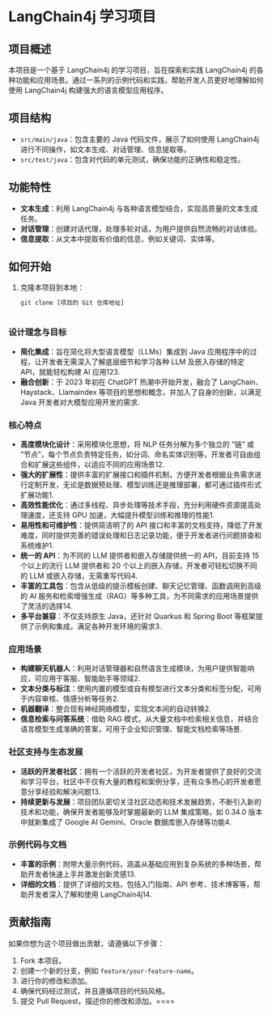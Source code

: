

# LangChain4j 学习项目

## 项目概述
本项目是一个基于 LangChain4j 的学习项目，旨在探索和实践 LangChain4j 的各种功能和应用场景。通过一系列的示例代码和实践，帮助开发人员更好地理解如何使用 LangChain4j 构建强大的语言模型应用程序。

## 项目结构
- `src/main/java`：包含主要的 Java 代码文件，展示了如何使用 LangChain4j 进行不同操作，如文本生成、对话管理、信息提取等。
- `src/test/java`：包含对代码的单元测试，确保功能的正确性和稳定性。

## 功能特性
- **文本生成**：利用 LangChain4j 与各种语言模型结合，实现高质量的文本生成任务。
- **对话管理**：创建对话代理，处理多轮对话，为用户提供自然流畅的对话体验。
- **信息提取**：从文本中提取有价值的信息，例如关键词、实体等。


## 如何开始
1. 克隆本项目到本地：
    ```bash
    git clone [项目的 Git 仓库地址]



### 设计理念与目标

- **简化集成**：旨在简化将大型语言模型（LLMs）集成到 Java 应用程序中的过程，让开发者无需深入了解底层细节和学习各种 LLM 及嵌入存储的特定 API，就能轻松构建 AI 应用123.
- **融合创新**：于 2023 年初在 ChatGPT 热潮中开始开发，融合了 LangChain、Haystack、Llamaindex 等项目的思想和概念，并加入了自身的创新，以满足 Java 开发者对大模型应用开发的需求.

### 核心特点

- **高度模块化设计**：采用模块化思想，将 NLP 任务分解为多个独立的 “链” 或 “节点”，每个节点负责特定任务，如分词、命名实体识别等，开发者可自由组合和扩展这些组件，以适应不同的应用场景12.
- **强大的扩展性**：提供丰富的扩展接口和插件机制，方便开发者根据业务需求进行定制开发，无论是数据预处理、模型训练还是推理部署，都可通过插件形式扩展功能1.
- **高效性能优化**：通过多线程、异步处理等技术手段，充分利用硬件资源提高处理速度，还支持 GPU 加速，大幅提升模型训练和推理的性能1.
- **易用性和可维护性**：提供简洁明了的 API 接口和丰富的文档支持，降低了开发难度，同时提供完善的错误处理和日志记录功能，便于开发者进行问题排查和系统维护1.
- **统一的 API**：为不同的 LLM 提供者和嵌入存储提供统一的 API，目前支持 15 个以上的流行 LLM 提供者和 20 个以上的嵌入存储，开发者可轻松切换不同的 LLM 或嵌入存储，无需重写代码4.
- **丰富的工具包**：包含从低级的提示模板创建、聊天记忆管理、函数调用到高级的 AI 服务和检索增强生成（RAG）等多种工具，为不同需求的应用场景提供了灵活的选择14.
- **多平台兼容**：不仅支持原生 Java，还针对 Quarkus 和 Spring Boot 等框架提供了示例和集成，满足各种开发环境的需求3.

### 应用场景

- **构建聊天机器人**：利用对话管理器和自然语言生成模块，为用户提供智能响应，可应用于客服、智能助手等领域2.
- **文本分类与标注**：使用内置的模型或自有模型进行文本分类和标签分配，可用于内容审核、情感分析等任务2.
- **机器翻译**：整合现有神经网络模型，实现文本间的自动转换2.
- **信息检索与问答系统**：借助 RAG 模式，从大量文档中检索相关信息，并结合语言模型生成准确的答案，可用于企业知识管理、智能文档检索等场景.

### 社区支持与生态发展

- **活跃的开发者社区**：拥有一个活跃的开发者社区，为开发者提供了良好的交流和学习平台，社区中不仅有大量的教程和案例分享，还有众多热心的开发者愿意分享经验和解决问题13.
- **持续更新与发展**：项目团队密切关注社区动态和技术发展趋势，不断引入新的技术和功能，确保开发者能够及时掌握最新的 LLM 集成策略，如 0.34.0 版本中就新集成了 Google AI Gemini、Oracle 数据库嵌入存储等功能4.

### 示例代码与文档

- **丰富的示例**：附带大量示例代码，涵盖从基础应用到复杂系统的多种场景，帮助开发者快速上手并激发创新灵感13.
- **详细的文档**：提供了详细的文档，包括入门指南、API 参考、技术博客等，帮助开发者深入了解和使用 LangChain4j14.

## 贡献指南

如果你想为这个项目做出贡献，请遵循以下步骤：

1. Fork 本项目。
2. 创建一个新的分支，例如 `feature/your-feature-name`。
3. 进行你的修改和添加。
4. 确保代码经过测试，并且遵循项目的代码风格。
5. 提交 Pull Request，描述你的修改和添加。====
